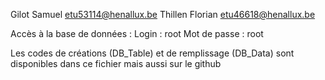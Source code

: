 Gilot Samuel etu53114@henallux.be
Thillen Florian etu46618@henallux.be

Accès à la base de données :
Login : root
Mot de passe : root

Les codes de créations (DB_Table) et de remplissage (DB_Data) sont disponibles dans ce fichier mais aussi sur le github
